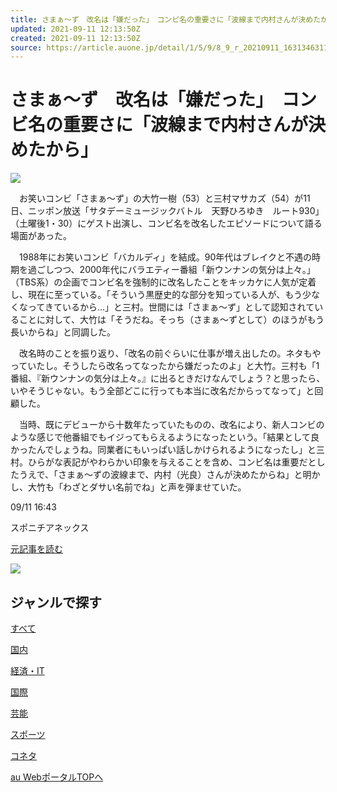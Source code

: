 ```yaml
---
title: さまぁ～ず　改名は「嫌だった」　コンビ名の重要さに「波線まで内村さんが決めたから」
updated: 2021-09-11 12:13:50Z
created: 2021-09-11 12:13:50Z
source: https://article.auone.jp/detail/1/5/9/8_9_r_20210911_1631346311668450
---
```


# さまぁ～ず　改名は「嫌だった」　コンビ名の重要さに「波線まで内村さんが決めたから」

![](https://portal.st-img.jp/detail/c0c0d5082409a2c07bac98a36670e15f_1631360181_1.jpg)

　お笑いコンビ「さまぁ～ず」の大竹一樹（53）と三村マサカズ（54）が11日、ニッポン放送「サタデーミュージックバトル　天野ひろゆき　ルート930」（土曜後1・30）にゲスト出演し、コンビ名を改名したエピソードについて語る場面があった。

　1988年にお笑いコンビ「バカルディ」を結成。90年代はブレイクと不遇の時期を過ごしつつ、2000年代にバラエティー番組「新ウンナンの気分は上々。」（TBS系）の企画でコンビ名を強制的に改名したことをキッカケに人気が定着し、現在に至っている。「そういう黒歴史的な部分を知っている人が、もう少なくなってきているから…」と三村。世間には「さまぁ～ず」として認知されていることに対して、大竹は「そうだね。そっち（さまぁ～ずとして）のほうがもう長いからね」と同調した。

　改名時のことを振り返り、「改名の前ぐらいに仕事が増え出したの。ネタもやっていたし。そうしたら改名ってなったから嫌だったのよ」と大竹。三村も「1番組、『新ウンナンの気分は上々。』に出るときだけなんでしょう？と思ったら、いやそうじゃない。もう全部どこに行っても本当に改名だからってなって」と回顧した。

　当時、既にデビューから十数年たっていたものの、改名により、新人コンビのような感じで他番組でもイジってもらえるようになったという。「結果として良かったんでしょうね。同業者にもいっぱい話しかけられるようになったし」と三村。ひらがな表記がやわらかい印象を与えることを含め、コンビ名は重要だとしたうえで、「さまぁ～ずの波線まで、内村（光良）さんが決めたからね」と明かし、大竹も「わざとダサい名前でね」と声を弾ませていた。

09/11 16:43

スポニチアネックス

 [元記事を読む](https://www.sponichi.co.jp/entertainment/news/2021/09/11/kiji/20210911s00041000398000c.html)

 ![](https://portal.st-img.jp/cp/8/008_sponichi.png)

## ジャンルで探す

[すべて](https://article.auone.jp/flash)

[国内](https://article.auone.jp/genre/2)

[経済・IT](https://article.auone.jp/genre/3)

[国際](https://article.auone.jp/genre/4)

[芸能](https://article.auone.jp/genre/5)

[スポーツ](https://article.auone.jp/genre/6)

[コネタ](https://article.auone.jp/genre/1)

 [au WebポータルTOPへ](https://portal.auone.jp/)